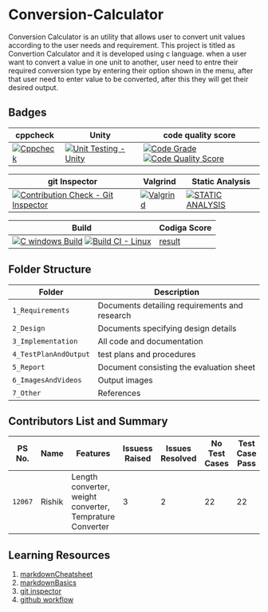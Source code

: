 
# Conversion-Calculator

Conversion Calculator is an utility that allows user to convert unit values according to the user needs and requirement. This project is titled as Convertion Calculator and it is developed using c language. when a user want to convert a value in one unit to another, user need to entre their required conversion type by entering their option shown in the menu, after that user need to enter value to be converted, after this they will get their desired output.

## Badges

| cppcheck       |  Unity      |  code quality score |   
|-            | -           |-                    |
|[![Cppcheck](https://github.com/Rishi5254/M1_Currency-Converter/actions/workflows/code-quality.yml/badge.svg)](https://github.com/Rishi5254/M1_Currency-Converter/actions/workflows/code-quality.yml) | [![Unit Testing - Unity](https://github.com/Rishi5254/M1_Conversion-Calculator/actions/workflows/unity.yml/badge.svg)](https://github.com/Rishi5254/M1_Conversion-Calculator/actions/workflows/unity.yml)|[![Code Grade](https://api.codiga.io/project/32151/status/svg)](https://github.com/Rishi5254/M1_Currency-Converter/actions/workflows/windows-build.yml)  [![Code Quality Score](https://api.codiga.io/project/32151/score/svg)](https://github.com/Rishi5254/M1_Currency-Converter/actions/workflows/code-quality.yml)|


|  git Inspector     | Valgrind   | Static Analysis |
| -           |-                  |-             |
|[![Contribution Check - Git Inspector](https://github.com/Rishi5254/M1_Conversion-Calculator/actions/workflows/gitinspector.yml/badge.svg)](https://github.com/Rishi5254/M1_Conversion-Calculator/actions/workflows/gitinspector.yml)| [![Valgrind](https://github.com/Rishi5254/M1_Conversion-Calculator/actions/workflows/valgrind.yml/badge.svg)](https://github.com/Rishi5254/M1_Conversion-Calculator/actions/workflows/valgrind.yml) | [![STATIC ANALYSIS](https://github.com/Rishi5254/M1_Currency-Converter/actions/workflows/cppcheck.yml/badge.svg)](https://github.com/Rishi5254/M1_Currency-Converter/actions/workflows/cppcheck.yml)


 | Build|  Codiga Score  |
 | -       |    -   |
 | [![C windows Build](https://github.com/Rishi5254/M1_Currency-Converter/actions/workflows/windows-build.yml/badge.svg)](https://github.com/Rishi5254/M1_Currency-Converter/actions/workflows/windows-build.yml)                                                                                                                        [![Build CI - Linux](https://github.com/Rishi5254/M1_Currency-Converter/actions/workflows/c-cpp.yml/badge.svg)](https://github.com/Rishi5254/M1_Currency-Converter/actions/workflows/c-cpp.yml) |    [result](https://app.codiga.io/public/project/32151/M1_Conversion-Calculator/dashboard) |
## Folder Structure
Folder             | Description
-------------------| -----------------------------------------
`1_Requirements`   | Documents detailing requirements and research
`2_Design`         | Documents specifying design details
`3_Implementation` | All code and documentation
`4_TestPlanAndOutput`      |test plans and procedures
`5_Report`         |Document consisting the evaluation sheet
`6_ImagesAndVideos`  | Output images 
`7_Other`         |References

## Contributors List and Summary

PS No. |  Name   |    Features    | Issuess Raised |Issues Resolved|No Test Cases|Test Case Pass
-------|---------|----------------|----------------|---------------|-------------|--------------
`12067` | Rishik  | Length converter, weight converter, Temprature Converter| 3     | 2   | 22   | 22 |     
   
## Learning Resources
1. [markdownCheatsheet](https://github.com/adam-p/markdown-here/wiki/Markdown-Cheatsheet)
2. [markdownBasics](https://guides.github.com/features/mastering-markdown/)
3. [git inspector](https://github.com/ejwa/gitinspector.git)
4. [github workflow](https://docs.github.com/en/actions/learn-github-action)

